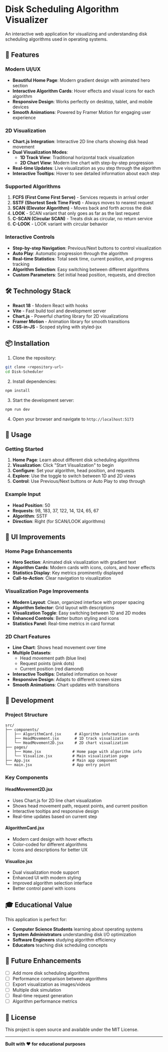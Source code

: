 # Disk Scheduling Algorithm Visualizer

An interactive web application for visualizing and understanding disk scheduling algorithms used in operating systems.

## 🚀 Features

### Modern UI/UX
- **Beautiful Home Page**: Modern gradient design with animated hero section
- **Interactive Algorithm Cards**: Hover effects and visual icons for each algorithm
- **Responsive Design**: Works perfectly on desktop, tablet, and mobile devices
- **Smooth Animations**: Powered by Framer Motion for engaging user experience

### 2D Visualization
- **Chart.js Integration**: Interactive 2D line charts showing disk head movement
- **Dual Visualization Modes**: 
  - **1D Track View**: Traditional horizontal track visualization
  - **2D Chart View**: Modern line chart with step-by-step progression
- **Real-time Updates**: Live visualization as you step through the algorithm
- **Interactive Tooltips**: Hover to see detailed information about each step

### Supported Algorithms
1. **FCFS (First Come First Serve)** - Services requests in arrival order
2. **SSTF (Shortest Seek Time First)** - Always moves to nearest request
3. **SCAN (Elevator Algorithm)** - Moves back and forth across the disk
4. **LOOK** - SCAN variant that only goes as far as the last request
5. **C-SCAN (Circular SCAN)** - Treats disk as circular, no return service
6. **C-LOOK** - LOOK variant with circular behavior

### Interactive Controls
- **Step-by-step Navigation**: Previous/Next buttons to control visualization
- **Auto Play**: Automatic progression through the algorithm
- **Real-time Statistics**: Total seek time, current position, and progress tracking
- **Algorithm Selection**: Easy switching between different algorithms
- **Custom Parameters**: Set initial head position, requests, and direction

## 🛠️ Technology Stack

- **React 18** - Modern React with hooks
- **Vite** - Fast build tool and development server
- **Chart.js** - Powerful charting library for 2D visualizations
- **Framer Motion** - Animation library for smooth transitions
- **CSS-in-JS** - Scoped styling with styled-jsx

## 📦 Installation

1. Clone the repository:
```bash
git clone <repository-url>
cd Disk-Scheduler
```

2. Install dependencies:
```bash
npm install
```

3. Start the development server:
```bash
npm run dev
```

4. Open your browser and navigate to `http://localhost:5173`

## 🎯 Usage

### Getting Started
1. **Home Page**: Learn about different disk scheduling algorithms
2. **Visualization**: Click "Start Visualization" to begin
3. **Configure**: Set your algorithm, head position, and requests
4. **Explore**: Use the toggle to switch between 1D and 2D views
5. **Control**: Use Previous/Next buttons or Auto Play to step through

### Example Input
- **Head Position**: 50
- **Requests**: 98, 183, 37, 122, 14, 124, 65, 67
- **Algorithm**: SSTF
- **Direction**: Right (for SCAN/LOOK algorithms)

## 🎨 UI Improvements

### Home Page Enhancements
- **Hero Section**: Animated disk visualization with gradient text
- **Algorithm Cards**: Modern cards with icons, colors, and hover effects
- **Statistics Display**: Key metrics prominently displayed
- **Call-to-Action**: Clear navigation to visualization

### Visualization Page Improvements
- **Modern Layout**: Clean, organized interface with proper spacing
- **Algorithm Selector**: Grid layout with descriptions
- **Visualization Toggle**: Easy switching between 1D and 2D modes
- **Enhanced Controls**: Better button styling and icons
- **Statistics Panel**: Real-time metrics in card format

### 2D Chart Features
- **Line Chart**: Shows head movement over time
- **Multiple Datasets**: 
  - Head movement path (blue line)
  - Request points (pink dots)
  - Current position (red diamond)
- **Interactive Tooltips**: Detailed information on hover
- **Responsive Design**: Adapts to different screen sizes
- **Smooth Animations**: Chart updates with transitions

## 🔧 Development

### Project Structure
```
src/
├── components/
│   ├── AlgorithmCard.jsx      # Algorithm information cards
│   ├── HeadMovement.jsx       # 1D track visualization
│   └── HeadMovement2D.jsx     # 2D chart visualization
├── pages/
│   ├── Home.jsx              # Home page with algorithm info
│   └── Visualize.jsx         # Main visualization page
├── App.jsx                   # Main app component
└── main.jsx                  # App entry point
```

### Key Components

#### HeadMovement2D.jsx
- Uses Chart.js for 2D line chart visualization
- Shows head movement path, request points, and current position
- Interactive tooltips and responsive design
- Real-time updates based on current step

#### AlgorithmCard.jsx
- Modern card design with hover effects
- Color-coded for different algorithms
- Icons and descriptions for better UX

#### Visualize.jsx
- Dual visualization mode support
- Enhanced UI with modern styling
- Improved algorithm selection interface
- Better control panel with icons

## 🎓 Educational Value

This application is perfect for:
- **Computer Science Students** learning about operating systems
- **System Administrators** understanding disk I/O optimization
- **Software Engineers** studying algorithm efficiency
- **Educators** teaching disk scheduling concepts

## 🚀 Future Enhancements

- [ ] Add more disk scheduling algorithms
- [ ] Performance comparison between algorithms
- [ ] Export visualization as images/videos
- [ ] Multiple disk simulation
- [ ] Real-time request generation
- [ ] Algorithm performance metrics

## 📄 License

This project is open source and available under the MIT License.

---

**Built with ❤️ for educational purposes**

